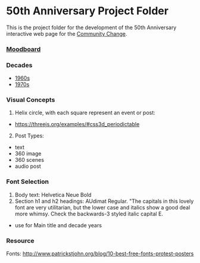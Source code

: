 # 50th Anniversary Project Folder  

This is the project folder for the development of the 50th Anniversary interactive web page for the [Community Change](https://communitychange.org).  


### [Moodboard](TIMELINE/moodboard/moodboard-1.pdf)  
### Decades   
  + [1960s](TIMELINE/1960/)    
  + [1970s](TIMELINE/1970/)    
  

### Visual Concepts  

1. Helix circle, with each square represent an event or post:  
  + https://threejs.org/examples/#css3d_periodictable    
  
2. Post Types:
  + text  
  + 360 image  
  + 360 scenes  
  + audio post  
 
### Font Selection    

1. Body text: Helvetica Neue Bold  
2. Section h1 and h2 headings: AUdimat Regular. "The capitals in this lovely font are very utilitarian, but the lower case and italics show a good deal more whimsy. Check the backwards-3 styled italic capital E.  
  + use for Main title and decade years


### Resource  
Fonts:  http://www.patrickstjohn.org/blog/10-best-free-fonts-protest-posters    



  
  
